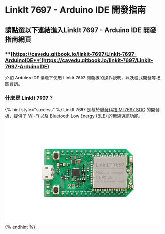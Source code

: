 # LinkIt 7697 - Arduino IDE 開發指南

## **請點選以下連結進入**LinkIt 7697 - Arduino IDE 開發指南**網頁**

### ****[**https://cavedu.gitbook.io/linkit-7697/LinkIt-7697-ArduinoIDE**](https://cavedu.gitbook.io/linkit-7697/LinkIt-7697-ArduinoIDE)****

介紹 Arduino IDE 環境下使用 LinkIt 7697 開發板的操作說明、以及程式開發等相關資訊。

### 什麼是 LinkIt 7697？ <a href="#linkit7697developmentguideforarduinoide-shen-me-shi-linkit7697" id="linkit7697developmentguideforarduinoide-shen-me-shi-linkit7697"></a>

{% hint style="success" %}
LinkIt 7697 是基於[聯發科技 MT7697 SOC](https://labs.mediatek.com/zh-tw/chipset/MT7697) 的開發板，提供了 Wi-Fi 以及 Bluetooth Low Energy (BLE) 的無線通訊功能。\
![](<.gitbook/assets/image (15) (1) (1).png>)
{% endhint %}
